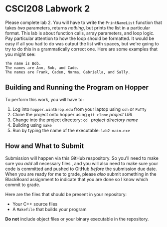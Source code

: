 # CSCI208 Labwork 2

Please complete lab 2.  You will have to write the `PrintNameList` function that takes *two* parameters, returns *nothing*, but prints the list in a particular format.  This lab is about function calls, array parameters, and loop logic.  Pay particular attention to how the loop should be formatted.  It would be easy if all you had to do was output the list with spaces, but we're going to try to do this in a grammatically correct one.  Here are some examples that you might see:

```
The name is Bob.
The names are Ann, Bob, and Cade.
The names are Frank, Caden, Norma, Gabriella, and Sally.
```


## Building and Running the Program on Hopper
To perform this work, you will have to:
1.  Log into `hopper.winthrop.edu` from your laptop using `ssh` or `PuTTy`
2.  Clone the project onto hopper using `git clone` *project URL*
3.  Change into the project directory: `cd ` *project directory name*
4.  Building using `make`
5.  Run by typing the name of the executable:  `lab2-main.exe`


## How and What to Submit
Submission will happen via this GitHub respository.  So you'll need to make sure you *add* all necessary files , and you will also need to make sure your code is committed and pushed to GitHub *before* the submission due date.  When you are ready for me to grade, please *also* submit something in the BlackBoard assignment to indicate that you are done so I know which commit to grade.

Here are the files that should be present in your repository:
* Your C++ source files
* A `Makefile` that builds your program

**Do not** include object files or your binary executable in the repository.


